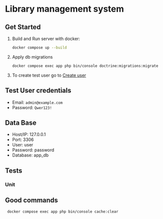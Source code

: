 # Library management system

## Get Started
1. Build and Run server with docker:
    ```bash 
    docker compose up --build 
    ```
1. Apply db migrations
    ```bash
    docker compose exec app php bin/console doctrine:migrations:migrate
    ```
1. To create test user go to [Create user](http://localhost:8000/dev/create-user)


## Test User credentials
- Email: ```admin@example.com```
- Password: ```Qwer123!```

## Data Base
- Host/IP: 127.0.0.1
- Port: 3306
- User: user
- Password: password
- Database: app_db

## Tests
### Unit

## Good commands
```bash
 docker compose exec app php bin/console cache:clear
```